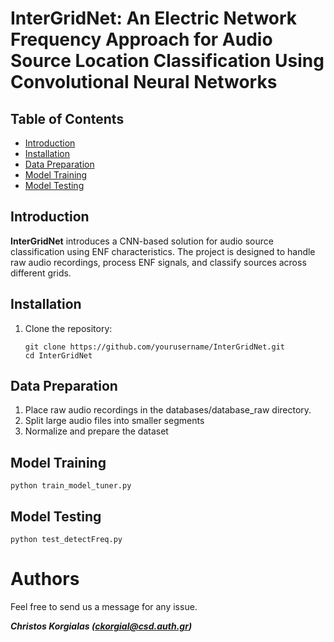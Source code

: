 # InterGridNet: An Electric Network Frequency Approach for Audio Source Location Classification Using Convolutional Neural Networks 

## **Table of Contents**
- [Introduction](#introduction)
- [Installation](#installation)
- [Data Preparation](#data-preparation)
- [Model Training](#model-training)
- [Model Testing](#model-testing)

## **Introduction**

**InterGridNet** introduces a CNN-based solution for audio source classification using ENF characteristics. The project is designed to handle raw audio recordings, process ENF signals, and classify sources across different grids.


## **Installation**

1. Clone the repository:
   ```shell
   git clone https://github.com/yourusername/InterGridNet.git
   cd InterGridNet

## **Data Preparation**

1. Place raw audio recordings in the databases/database_raw directory.
2. Split large audio files into smaller segments
4. Normalize and prepare the dataset


## **Model Training**

```shell
python train_model_tuner.py
```

## **Model Testing**

```shell
python test_detectFreq.py
```

# Authors
Feel free to send us a message for any issue.

***Christos Korgialas (ckorgial@csd.auth.gr)***

